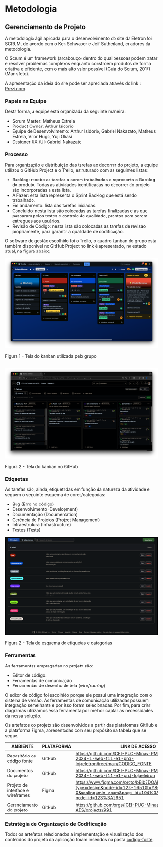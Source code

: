 
# Metodologia 

## Gerenciamento de Projeto

A metodologia ágil aplicada para o desenvolvimento do site da Eletron foi SCRUM, de acordo com o Ken Schwaber e Jeff Sutherland, criadores da metodologia.

O Scrum é um framework (arcabouço) dentro do qual pessoas podem tratar e resolver problemas complexos enquanto constroem produtos de forma criativa e eficiente, com o mais alto valor possível (Guia do Scrum, 2017) (Manisfeto). 

A apresentação da ideia do site pode ser apreciada através do link :
[Prezi.com](https://prezi.com/view/DpHqvSnJCJKi8JLxV45L/). 

### Papéis na Equipe

Desta forma, a equipe está organizada da seguinte maneira:
<ul>
  <li>Scrum Master: Matheus Estrela</li>
  <li>Product Owner: Arthur Isidorio </li>
  <li>Equipe de Desenvolvimento: Arthur Isidorio, Gabriel Nakazato, Matheus Estrela, Vitor Hugo, Yuji Ohasi
</li>
  <li>Designer UX /UI: Gabriel Nakazato</li>
</ul>

### Processo

Para organização e distribuição das tarefas ao decorrer do projeto, a equipe utilizou o GitHub Project e o Trello, estruturado com as seguintes listas: 

<ul>
  <li>Backlog: recebe as tarefas a serem trabalhadas e representa o Backlog do produto. Todas as atividades identificadas no decorrer do projeto são incorporadas a esta lista.</li>
  <li>A Fazer: esta lista representa o Sprint Backlog que está sendo trabalhado.</li>
  <li>Em andamento: lista das tarefas iniciadas.</li>
  <li>Concluido: nesta lista são colocadas as tarefas finalizadas e as que passaram pelos testes e controle de qualidade, prontas para serem entregues aos usuários.</li>
  <li>Revisão de Código: nesta lista são colocadas as tarefas de revisao propriamente, para garantir a qualidade de codificação.</li>
 </ul>

O software de gestão escolhido foi o Trello, o quadro kanban do grupo esta também disponível no GitHub Project no link é apresentado, no estado atual, na figura abaixo:

![Kanban](/DOCUMENTACAO/imgs/trello.png)
<figcaption>Figura 1 - Tela do kanban utilizada pelo grupo</figcaption>
<br>

![Kanban](/DOCUMENTACAO/imgs/github.png)
<figcaption>Figura 2 - Tela do kanban no GitHub</figcaption>

<h3>Etiquetas</h3>
<p>As tarefas são, ainda, etiquetadas em função da natureza da atividade e seguem o seguinte esquema de cores/categorias:</p>

<ul>
  <li>Bug (Erro no código)</li>
  <li>Desenvolvimento (Development)</li>
  <li>Documentação (Documentation)</li>
  <li>Gerência de Projetos (Project Management)</li>
  <li>Infraestrutura (Infrastructure)</li>
  <li>Testes (Tests)</li>
</ul>

![Kanban](/DOCUMENTACAO/imgs/etiquetas.png)
    <figcaption>Figura 2 - Tela de esquema de etiquetas e categorias</figcaption>
  
### Ferramentas

As ferramentas empregadas no projeto são:

- Editor de código.
- Ferramentas de comunicação
- Ferramentas de desenho de tela (_wireframing_)

O editor de código foi escolhido porque ele possui uma integração com o
sistema de versão. As ferramentas de comunicação utilizadas possuem
integração semelhante e por isso foram selecionadas. Por fim, para criar
diagramas utilizamos essa ferramenta por melhor captar as
necessidades da nossa solução.

<p>Os artefatos do projeto são desenvolvidos a partir das plataformas GitHub e a plataforma Figma, apresentadas com seu propósito na tabela que se segue.<p/>

| AMBIENTE | PLATAFORMA |LINK DE ACESSO                 |
|--------------------|--------------------------------------------------------------------------------|----------------------------------------|
|Repositório de código fonte | GitHub | https://github.com/ICEI-PUC-Minas-PMV-ADS/pmv-ads-2024-1-web-t11-e1-proj-lojaeletron/tree/main/CODIGO_FONTE |
|Documentos do projeto  | GitHub |https://github.com/ICEI-PUC-Minas-PMV-ADS/pmv-ads-2024-1-web-t11-e1-proj-lojaeletron  |
|Projeto de interface e wireframes | Figma | https://www.figma.com/proto/bBib7DOAPrS7W4iJdiVifg/Loja?type=design&node-id=123-1651&t=Y8sZBuxTe8lXCPe4-0&scaling=min-zoom&page-id=104%3A2&starting-point-node-id=123%3A1651 |
|Gerenciamento do projeto  | GitHub | https://github.com/orgs/ICEI-PUC-Minas-PMV-ADS/projects/991 |

### Estratégia de Organização de Codificação 

Todos os artefatos relacionados a implementação e visualização dos conteúdos do projeto da aplicação foram inseridos na pasta 
[codigo-fonte](https://github.com/ICEI-PUC-Minas-PMV-ADS/pmv-ads-2024-1-web-t11-e1-proj-lojaeletron/blob/main/README.md). 
